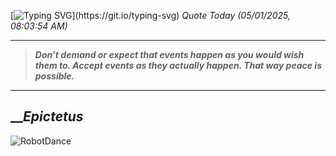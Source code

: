 [![Typing SVG](https://readme-typing-svg.herokuapp.com?font=Press+Start+2P&color=C2F784&size=35&width=900&height=100&lines=Hello+World%2C+I'm+Hung+!)](https://git.io/typing-svg) 
_Quote Today (05/01/2025, 08:03:54 AM)_
___
>**_Don’t demand or expect that events happen as you would wish them to. Accept events as they actually happen. That way peace is possible._**
___

## __**_Epictetus_**

![RobotDance](src/assets/images/robot-dancing-dribble.gif?style=center)
